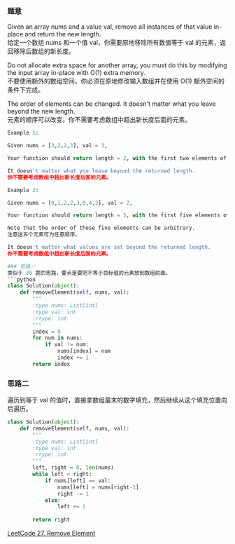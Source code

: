 ### 题意
Given an array nums and a value val, remove all instances of that value in-place and return the new length.  
给定一个数组 nums 和一个值 val，你需要原地移除所有数值等于 val 的元素，返回移除后数组的新长度。

Do not allocate extra space for another array, you must do this by modifying the input array in-place with O(1) extra memory.  
不要使用额外的数组空间，你必须在原地修改输入数组并在使用 O(1) 额外空间的条件下完成。

The order of elements can be changed. It doesn't matter what you leave beyond the new length.  
元素的顺序可以改变。你不需要考虑数组中超出新长度后面的元素。
```python
Example 1:

Given nums = [3,2,2,3], val = 3,

Your function should return length = 2, with the first two elements of nums being 2.

It doesn't matter what you leave beyond the returned length.
你不需要考虑数组中超出新长度后面的元素。

Example 2:

Given nums = [0,1,2,2,3,0,4,2], val = 2,

Your function should return length = 5, with the first five elements of nums containing 0, 1, 3, 0, and 4.

Note that the order of those five elements can be arbitrary.  
注意这五个元素可为任意顺序。

It doesn't matter what values are set beyond the returned length.  
你不需要考虑数组中超出新长度后面的元素。

### 思路一
类似于 26 题的思路，要点是要把不等于目标值的元素放到数组前面。
```python
class Solution(object):
    def removeElement(self, nums, val):
        """
        :type nums: List[int]
        :type val: int
        :rtype: int
        """
        index = 0
        for num in nums:
            if val != num:
                nums[index] = num
                index += 1
        return index
```
### 思路二
遍历到等于 val 的值时，直接拿数组最末的数字填充，然后继续从这个填充位置向后遍历。
```python
class Solution(object):
    def removeElement(self, nums, val):
        """
        :type nums: List[int]
        :type val: int
        :rtype: int
        """
        left, right = 0, len(nums)
        while left < right:
            if nums[left] == val:
                nums[left] = nums[right-1]
                right -= 1
            else:
                left += 1
                
        return right
```
[LeetCode 27. Remove Element](https://leetcode.com/problems/remove-element/description/)
